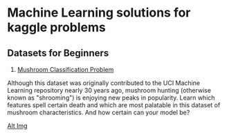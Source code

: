 # Machine Learning solutions for kaggle problems
## Datasets for Beginners

1. [Mushroom Classification Problem](https://www.kaggle.com/uciml/mushroom-classification/home)

Although this dataset was originally contributed to the UCI Machine Learning repository nearly 30 years ago, mushroom hunting (otherwise known as "shrooming") is enjoying new peaks in popularity. Learn which features spell certain death and which are most palatable in this dataset of mushroom characteristics. And how certain can your model be?

[Alt Img](https://github.com/parulnith/machine-Learning-solutions/blob/master/Classification/Screenshot%202018-10-30%20at%206.21.46%20AM.png)
